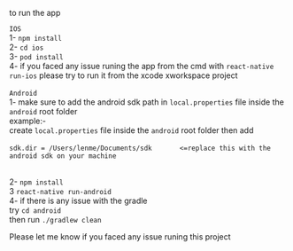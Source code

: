 to run the app 

`IOS` <br />
1- `npm install`  <br />
2- `cd ios` <br />
3- `pod install` <br />
4- if you faced any issue runing the app from the cmd with `react-native run-ios` please try to run it from the xcode xworkspace project <br />
 <br />
`Android` <br />
1- make sure to add the android sdk path in `local.properties` file inside the `android` root folder  <br />
example:- <br />
create `local.properties` file inside the `android` root folder then add<br />
  <br />
`sdk.dir = /Users/lenme/Documents/sdk       <=replace this with the android sdk on your machine`  <br />
  <br />
  
  2- `npm install` <br />
  3 `react-native run-android` <br />
  4- if there is any issue with the gradle <br />
    try `cd android`<br />
    then run  `./gradlew clean`<br />
    
   Please let me know if you faced any issue runing this project 
    
  
